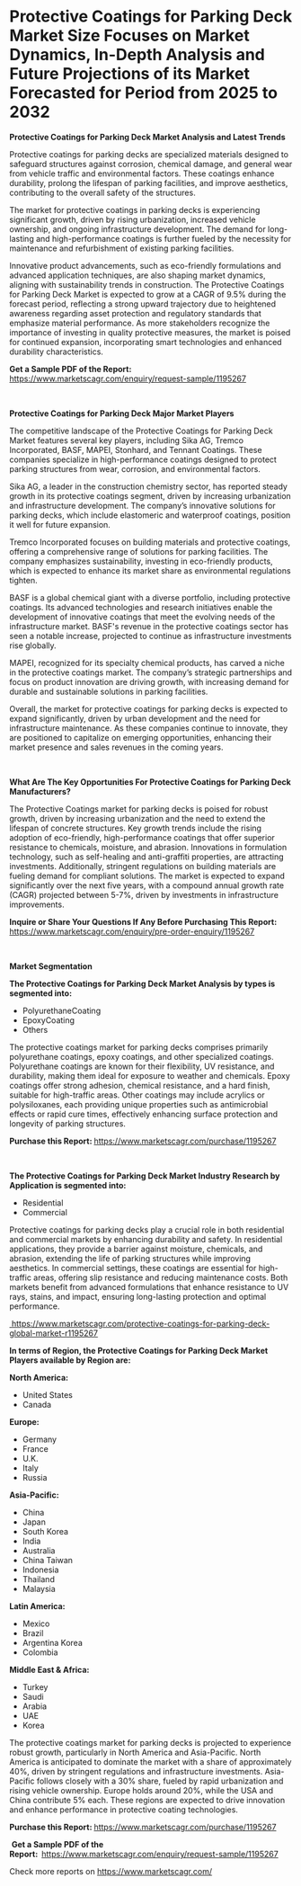 <p><h1>Protective Coatings for Parking Deck Market Size Focuses on Market Dynamics, In-Depth Analysis and Future Projections of its Market Forecasted for Period from 2025 to 2032</h1></p><p><strong>Protective Coatings for Parking Deck Market Analysis and Latest Trends</strong></p>
<p><p>Protective coatings for parking decks are specialized materials designed to safeguard structures against corrosion, chemical damage, and general wear from vehicle traffic and environmental factors. These coatings enhance durability, prolong the lifespan of parking facilities, and improve aesthetics, contributing to the overall safety of the structures. </p><p>The market for protective coatings in parking decks is experiencing significant growth, driven by rising urbanization, increased vehicle ownership, and ongoing infrastructure development. The demand for long-lasting and high-performance coatings is further fueled by the necessity for maintenance and refurbishment of existing parking facilities. </p><p>Innovative product advancements, such as eco-friendly formulations and advanced application techniques, are also shaping market dynamics, aligning with sustainability trends in construction. The Protective Coatings for Parking Deck Market is expected to grow at a CAGR of 9.5% during the forecast period, reflecting a strong upward trajectory due to heightened awareness regarding asset protection and regulatory standards that emphasize material performance. As more stakeholders recognize the importance of investing in quality protective measures, the market is poised for continued expansion, incorporating smart technologies and enhanced durability characteristics.</p></p>
<p><strong>Get a Sample PDF of the Report:&nbsp;</strong> <a href="https://www.marketscagr.com/enquiry/request-sample/1195267?utm_campaign=3169&utm_medium=2&utm_source=Github&utm_content=ia&utm_term=22032025&utm_id=protective-coatings-for-parking-deck">https://www.marketscagr.com/enquiry/request-sample/1195267</a></p>
<p>&nbsp;</p>
<p><strong>Protective Coatings for Parking Deck Major Market Players</strong></p>
<p><p>The competitive landscape of the Protective Coatings for Parking Deck Market features several key players, including Sika AG, Tremco Incorporated, BASF, MAPEI, Stonhard, and Tennant Coatings. These companies specialize in high-performance coatings designed to protect parking structures from wear, corrosion, and environmental factors.</p><p>Sika AG, a leader in the construction chemistry sector, has reported steady growth in its protective coatings segment, driven by increasing urbanization and infrastructure development. The company’s innovative solutions for parking decks, which include elastomeric and waterproof coatings, position it well for future expansion.</p><p>Tremco Incorporated focuses on building materials and protective coatings, offering a comprehensive range of solutions for parking facilities. The company emphasizes sustainability, investing in eco-friendly products, which is expected to enhance its market share as environmental regulations tighten.</p><p>BASF is a global chemical giant with a diverse portfolio, including protective coatings. Its advanced technologies and research initiatives enable the development of innovative coatings that meet the evolving needs of the infrastructure market. BASF's revenue in the protective coatings sector has seen a notable increase, projected to continue as infrastructure investments rise globally.</p><p>MAPEI, recognized for its specialty chemical products, has carved a niche in the protective coatings market. The company’s strategic partnerships and focus on product innovation are driving growth, with increasing demand for durable and sustainable solutions in parking facilities.</p><p>Overall, the market for protective coatings for parking decks is expected to expand significantly, driven by urban development and the need for infrastructure maintenance. As these companies continue to innovate, they are positioned to capitalize on emerging opportunities, enhancing their market presence and sales revenues in the coming years.</p></p>
<p>&nbsp;</p>
<p><strong>What Are The Key Opportunities For Protective Coatings for Parking Deck Manufacturers?</strong></p>
<p><p>The Protective Coatings market for parking decks is poised for robust growth, driven by increasing urbanization and the need to extend the lifespan of concrete structures. Key growth trends include the rising adoption of eco-friendly, high-performance coatings that offer superior resistance to chemicals, moisture, and abrasion. Innovations in formulation technology, such as self-healing and anti-graffiti properties, are attracting investments. Additionally, stringent regulations on building materials are fueling demand for compliant solutions. The market is expected to expand significantly over the next five years, with a compound annual growth rate (CAGR) projected between 5-7%, driven by investments in infrastructure improvements.</p></p>
<p><strong>Inquire or Share Your Questions If Any Before Purchasing This Report:</strong> <a href="https://www.marketscagr.com/enquiry/pre-order-enquiry/1195267?utm_campaign=3169&utm_medium=2&utm_source=Github&utm_content=ia&utm_term=22032025&utm_id=protective-coatings-for-parking-deck">https://www.marketscagr.com/enquiry/pre-order-enquiry/1195267</a></p>
<p>&nbsp;</p>
<p><strong>Market Segmentation</strong></p>
<p><strong>The Protective Coatings for Parking Deck Market Analysis by types is segmented into:</strong></p>
<p><ul><li>PolyurethaneCoating</li><li>EpoxyCoating</li><li>Others</li></ul></p>
<p><p>The protective coatings market for parking decks comprises primarily polyurethane coatings, epoxy coatings, and other specialized coatings. Polyurethane coatings are known for their flexibility, UV resistance, and durability, making them ideal for exposure to weather and chemicals. Epoxy coatings offer strong adhesion, chemical resistance, and a hard finish, suitable for high-traffic areas. Other coatings may include acrylics or polysiloxanes, each providing unique properties such as antimicrobial effects or rapid cure times, effectively enhancing surface protection and longevity of parking structures.</p></p>
<p><strong>Purchase this Report:&nbsp;</strong><a href="https://www.marketscagr.com/purchase/1195267?utm_campaign=3169&utm_medium=2&utm_source=Github&utm_content=ia&utm_term=22032025&utm_id=protective-coatings-for-parking-deck">https://www.marketscagr.com/purchase/1195267</a></p>
<p>&nbsp;</p>
<p><strong>The Protective Coatings for Parking Deck Market Industry Research by Application is segmented into:</strong></p>
<p><ul><li>Residential</li><li>Commercial</li></ul></p>
<p><p>Protective coatings for parking decks play a crucial role in both residential and commercial markets by enhancing durability and safety. In residential applications, they provide a barrier against moisture, chemicals, and abrasion, extending the life of parking structures while improving aesthetics. In commercial settings, these coatings are essential for high-traffic areas, offering slip resistance and reducing maintenance costs. Both markets benefit from advanced formulations that enhance resistance to UV rays, stains, and impact, ensuring long-lasting protection and optimal performance.</p></p>
<p><a href="https://www.marketscagr.com/protective-coatings-for-parking-deck-global-market-r1195267?utm_campaign=3169&utm_medium=2&utm_source=Github&utm_content=ia&utm_term=22032025&utm_id=protective-coatings-for-parking-deck">&nbsp;https://www.marketscagr.com/protective-coatings-for-parking-deck-global-market-r1195267</a></p>
<p><strong>In terms of Region, the Protective Coatings for Parking Deck Market Players available by Region are:</strong></p>
<p>
    <p> <strong> North America: </strong>
        <ul>
            <li>United States</li>
            <li>Canada</li>
        </ul>
        </p> 
    <p> <strong> Europe: </strong>
        <ul>
            <li>Germany</li>
            <li>France</li>
            <li>U.K.</li>
            <li>Italy</li>
            <li>Russia</li>
        </ul>
        </p> 
    <p> <strong> Asia-Pacific: </strong>
        <ul>
            <li>China</li>
            <li>Japan</li>
            <li>South Korea</li>
            <li>India</li>
            <li>Australia</li>
            <li>China Taiwan</li>
            <li>Indonesia</li>
            <li>Thailand</li>
            <li>Malaysia</li>
        </ul>
        </p> 
    <p> <strong> Latin America: </strong>
        <ul>
            <li>Mexico</li>
            <li>Brazil</li>
            <li>Argentina Korea</li>
            <li>Colombia</li>
        </ul>
        </p> 
    <p> <strong> Middle East & Africa: </strong>
        <ul>
            <li>Turkey</li>
            <li>Saudi</li>
            <li>Arabia</li>
            <li>UAE</li>
            <li>Korea</li>
        </ul>
    </p>
    </p>
<p><p>The protective coatings market for parking decks is projected to experience robust growth, particularly in North America and Asia-Pacific. North America is anticipated to dominate the market with a share of approximately 40%, driven by stringent regulations and infrastructure investments. Asia-Pacific follows closely with a 30% share, fueled by rapid urbanization and rising vehicle ownership. Europe holds around 20%, while the USA and China contribute 5% each. These regions are expected to drive innovation and enhance performance in protective coating technologies.</p></p>
<p><strong>Purchase this Report: </strong><a href="https://www.marketscagr.com/purchase/1195267?utm_campaign=3169&utm_medium=2&utm_source=Github&utm_content=ia&utm_term=22032025&utm_id=protective-coatings-for-parking-deck">https://www.marketscagr.com/purchase/1195267</a></p>
<p>&nbsp;<strong>Get a Sample PDF of the Report:&nbsp;&nbsp;</strong><a href="https://www.marketscagr.com/enquiry/request-sample/1195267?utm_campaign=3169&utm_medium=2&utm_source=Github&utm_content=ia&utm_term=22032025&utm_id=protective-coatings-for-parking-deck">https://www.marketscagr.com/enquiry/request-sample/1195267</a></p>
<p><strong></strong></p>
<p>Check more reports on <a href="https://www.marketscagr.com/?utm_campaign=3169&utm_medium=2&utm_source=Github&utm_content=ia&utm_term=22032025&utm_id=protective-coatings-for-parking-deck">https://www.marketscagr.com/</a></p>